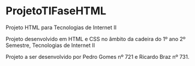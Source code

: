 # ProjetoTIFaseHTML
Projeto HTML para Tecnologias de Internet II

Projeto desenvolvido em HTML e CSS no âmbito da cadeira do 1º ano 2º Semestre, Tecnologias de Internet II

Projeto a ser desenvolvido por Pedro Gomes nº 721 e Ricardo Braz nº 731.
